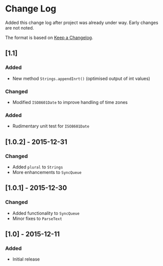 # Change Log
Added this change log after project was already under way.  Early changes are not noted.

The format is based on [Keep a Changelog](http://keepachangelog.com/).

## [1.1]
### Added
- New method `Strings.appendInrt()` (optimised output of int values) 
### Changed
- Modified `ISO8601Date` to improve handling of time zones

### Added
- Rudimentary unit test for `ISO8601Date`

## [1.0.2] - 2015-12-31
### Changed
- Added `plural` to `Strings`
- More enhancements to `SyncQueue`

## [1.0.1] - 2015-12-30
### Changed
- Added functionality to `SyncQueue`
- Minor fixes to `ParseText`

## [1.0] - 2015-12-11
### Added
- Initial release
